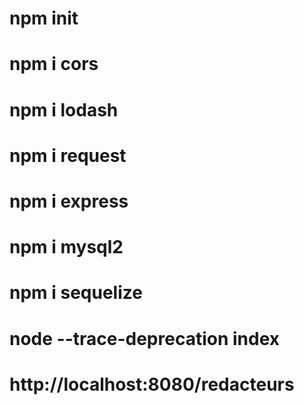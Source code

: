 # npm init
# npm i cors
# npm i lodash
# npm i request
# npm i express
# npm i mysql2
# npm i sequelize
# 
# node --trace-deprecation index
#
# http://localhost:8080/redacteurs